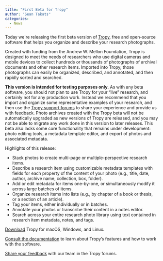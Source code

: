```yaml
---
title: "First Beta for Tropy"
author: "Sean Takats"
categories:
  - News
---
```


Today we're releasing the first beta version of [Tropy](http://tropy.org), free and open-source software that helps you organize and describe your research photographs.

Created with funding from the Andrew W. Mellon Foundation, Tropy is designed to meet the needs of researchers who use digital cameras and mobile devices to collect hundreds or thousands of photographs of archival documents and other research items. Imported into Tropy, those photographs can easily be organized, described, and annotated, and then rapidly sorted and searched.

**This version is intended for testing purposes only**. As with any beta software, you should not plan to use Tropy for your “live” research, and certainly not for any production work. Instead we recommend that you import and organize some representative examples of your research, and then use the [Tropy support forums](https://forums.tropy.org/) to share your experience and provide us with feedback. Photo archives created with the Tropy beta will not be automatically upgraded as new versions of Tropy are released, and you may not be able to migrate any work done in this version to later releases. This beta also lacks some core functionality that remains under development: photo editing tools, a metadata template editor, and export of photos and associated metadata.

Highlights of this release:

* Stack photos to create multi-page or multiple-perspective research items.
* Describe a research item using customizable metadata templates with fields for each property of the content of your photo (e.g., title, date, author, archive name, collection, box, folder).
* Add or edit metadata for items one-by-one, or simultaneously modify it across large batches of items.
* Organize research items into lists (e.g., by chapter of a book or thesis, or a section of an article).
* Tag your items, either individually or in batches.
* Annotate your photos or transcribe their content in a notes editor.
* Search across your entire research photo library using text contained in research item metadata, notes, and tags.


[Download](https://tropy.org) Tropy for macOS, Windows, and Linux.

[Consult the documentation](https://docs.tropy.org/) to learn about Tropy’s features and how to work with the software.

[Share your feedback](https://forums.tropy.org/) with our team in the Tropy forums.
